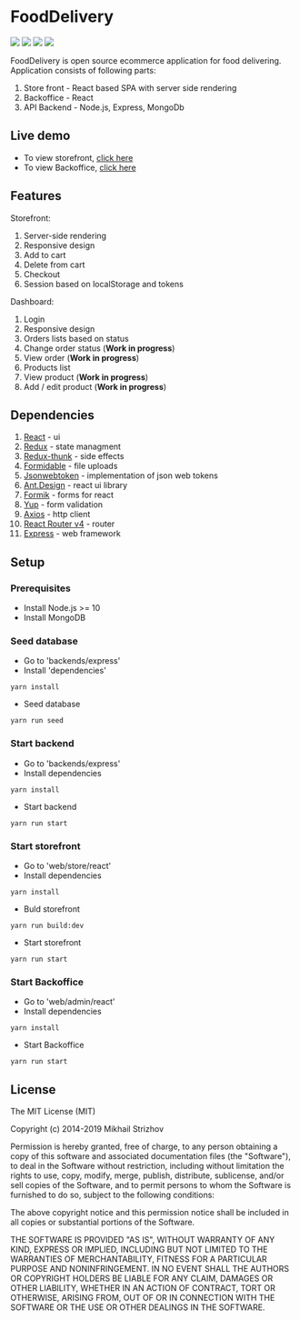 # FoodDelivery
<p>
  <img src="https://img.shields.io/badge/React-16.10.+-lightblue.svg">
  <img src="https://img.shields.io/badge/Redux-4.0.+-purple.svg">
  <img src="https://img.shields.io/badge/Nodejs-10.16.+-green.svg">
  <img src="https://img.shields.io/badge/Ex<press-4.17.+-black.svg">
</p>
FoodDelivery is open source ecommerce application for food delivering.
Application consists of following parts:

1. Store front - React based SPA with server side rendering
2. Backoffice - React
3. API Backend - Node.js, Express, MongoDb

## Live demo

* To view storefront, [click here](https://store.food-delivery.mishast.com)
* To view Backoffice, [click here](https://admin.food-delivery.mishast.com)

## Features

Storefront:
1. Server-side rendering
2. Responsive design
3. Add to cart
4. Delete from cart
5. Checkout
6. Session based on localStorage and tokens

Dashboard:

1. Login
2. Responsive design
3. Orders lists based on status
4. Change order status (**Work in progress**)
5. View order (**Work in progress**)
6. Products list
7. View product (**Work in progress**)
6. Add / edit product (**Work in progress**)

## Dependencies

1. [React](https://reactjs.org/docs/getting-started.html) - ui
2. [Redux](https://redux.js.org/api/api-reference) - state managment
3. [Redux-thunk](https://github.com/reduxjs/redux-thunk) - side effects
4. [Formidable](https://github.com/node-formidable/node-formidable) - file uploads
5. [Jsonwebtoken](https://github.com/auth0/node-jsonwebtoken) - implementation of json web tokens
6. [Ant.Design](https://github.com/ant-design/ant-design) - react ui library
7. [Formik](https://github.com/jaredpalmer/formik) - forms for react
8. [Yup](https://github.com/jquense/yup) - form validation
9. [Axios](https://github.com/axios/axios) - http client
10. [React Router v4](https://reacttraining.com/react-router/web/guides/quick-start) - router
11. [Express](https://expressjs.com/) - web framework

## Setup
### Prerequisites
* Install Node.js >= 10
* Install MongoDB
### Seed database
* Go to 'backends/express'
* Install 'dependencies'
```
yarn install
```
* Seed database
```
yarn run seed
```
### Start backend
* Go to 'backends/express'
* Install dependencies
```
yarn install
```
* Start backend
```
yarn run start
```
### Start storefront
* Go to 'web/store/react'
* Install dependencies
```
yarn install
```
* Buld storefront
```
yarn run build:dev
```
* Start storefront
```
yarn run start
```
### Start Backoffice
* Go to 'web/admin/react'
* Install dependencies
```
yarn install
```
* Start Backoffice
```
yarn run start
```

## License

The MIT License (MIT)

Copyright (c) 2014-2019 Mikhail Strizhov

Permission is hereby granted, free of charge, to any person obtaining a copy of this software and associated documentation files (the "Software"), to deal in the Software without restriction, including without limitation the rights to use, copy, modify, merge, publish, distribute, sublicense, and/or sell copies of the Software, and to permit persons to whom the Software is furnished to do so, subject to the following conditions:

The above copyright notice and this permission notice shall be included in all copies or substantial portions of the Software.

THE SOFTWARE IS PROVIDED "AS IS", WITHOUT WARRANTY OF ANY KIND, EXPRESS OR IMPLIED, INCLUDING BUT NOT LIMITED TO THE WARRANTIES OF MERCHANTABILITY, FITNESS FOR A PARTICULAR PURPOSE AND NONINFRINGEMENT. IN NO EVENT SHALL THE AUTHORS OR COPYRIGHT HOLDERS BE LIABLE FOR ANY CLAIM, DAMAGES OR OTHER LIABILITY, WHETHER IN AN ACTION OF CONTRACT, TORT OR OTHERWISE, ARISING FROM, OUT OF OR IN CONNECTION WITH THE SOFTWARE OR THE USE OR OTHER DEALINGS IN THE SOFTWARE.


